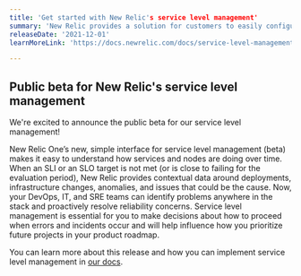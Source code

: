 ```yaml
---
title: 'Get started with New Relic's service level management'
summary: 'New Relic provides a solution for customers to easily configure, consume, and iterate on their SLIs and SLOs across all applications and infrastructure.'
releaseDate: '2021-12-01'
learnMoreLink: 'https://docs.newrelic.com/docs/service-level-management/intro-slm'

---
```


## Public beta for New Relic's service level management

We're excited to announce the public beta for our service level management!

New Relic One’s new, simple interface for service level management (beta) makes it easy to understand how services and nodes are doing over time. When an SLI or an SLO target is not met (or is close to failing for the evaluation period), New Relic provides contextual data around deployments, infrastructure changes, anomalies, and issues that could be the cause. Now, your DevOps, IT, and SRE teams can identify problems anywhere in the stack and proactively resolve reliability concerns. Service level management is essential for you to make decisions about how to proceed when errors and incidents occur and will help influence how you prioritize future projects in your product roadmap.

You can learn more about this release and how you can implement service level management in [our docs](/docs/service-level-management/intro-slm).
